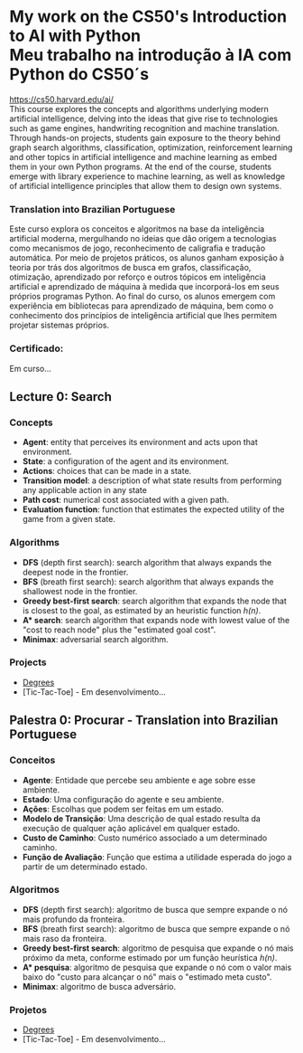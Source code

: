 # My work on the CS50's Introduction to AI with Python </BR> Meu trabalho na introdução à IA com Python do CS50´s
https://cs50.harvard.edu/ai/ </BR>
This course explores the concepts and algorithms underlying modern artificial intelligence, delving into the
ideas that give rise to technologies such as game engines, handwriting recognition and machine translation.
Through hands-on projects, students gain exposure to the theory behind graph search algorithms, classification,
optimization, reinforcement learning and other topics in artificial intelligence and machine learning as
embed them in your own Python programs. At the end of the course, students emerge with library experience to
machine learning, as well as knowledge of artificial intelligence principles that allow them to design
own systems.

<h3> Translation into Brazilian Portuguese </h3>
Este curso explora os conceitos e algoritmos na base da inteligência artificial moderna, mergulhando no
ideias que dão origem a tecnologias como mecanismos de jogo, reconhecimento de caligrafia e tradução automática.
Por meio de projetos práticos, os alunos ganham exposição à teoria por trás dos algoritmos de busca em grafos, classificação,
otimização, aprendizado por reforço e outros tópicos em inteligência artificial e aprendizado de máquina à medida que
incorporá-los em seus próprios programas Python. Ao final do curso, os alunos emergem com experiência em bibliotecas para
aprendizado de máquina, bem como o conhecimento dos princípios de inteligência artificial que lhes permitem projetar
sistemas próprios.

<h3> Certificado: </h3>
Em curso...

## Lecture 0: Search

### Concepts
- **Agent**: entity that perceives its environment and acts upon that environment.
- **State**: a configuration of the agent and its environment.
- **Actions**: choices that can be made in a state.
- **Transition model**: a description of what state results from performing any applicable action in any state
- **Path cost**: numerical cost associated with a given path.
- **Evaluation function**: function that estimates the expected utility of the game from a given state.
 
### Algorithms
- **DFS** (depth first search): search algorithm that always expands the deepest node in the frontier.
- **BFS** (breath first search): search algorithm that always expands the shallowest node in the frontier.
- **Greedy best-first search**: search algorithm that expands the node that is closest to the goal, as estimated by an
 heuristic function _h(n)_.
- **A\* search**: search algorithm that expands node with lowest value of the "cost to reach node" plus the "estimated
 goal
 cost".
- **Minimax**: adversarial search algorithm.

### Projects
- [Degrees](https://github.com/GladsonAmeno/Inteligencia-Artificial-IA-/tree/main/degrees)
- [Tic-Tac-Toe] - Em desenvolvimento...

## Palestra 0: Procurar - Translation into Brazilian Portuguese

### Conceitos
- **Agente**: Entidade que percebe seu ambiente e age sobre esse ambiente.
- **Estado**: Uma configuração do agente e seu ambiente.
- **Ações**: Escolhas que podem ser feitas em um estado.
- **Modelo de Transição**: Uma descrição de qual estado resulta da execução de qualquer ação aplicável em qualquer estado.
- **Custo de Caminho**: Custo numérico associado a um determinado caminho.
- **Função de Avaliação**: Função que estima a utilidade esperada do jogo a partir de um determinado estado.
 
### Algoritmos
- **DFS** (depth first search): algoritmo de busca que sempre expande o nó mais profundo da fronteira.
- **BFS** (breath first search): algoritmo de busca que sempre expande o nó mais raso da fronteira.
- **Greedy best-first search**: algoritmo de pesquisa que expande o nó mais próximo da meta, conforme estimado por um
  função heurística _h(n)_.
- **A\* pesquisa**: algoritmo de pesquisa que expande o nó com o valor mais baixo do "custo para alcançar o nó" mais o "estimado
  meta custo".
- **Minimax**: algoritmo de busca adversário.

### Projetos
- [Degrees](https://github.com/GladsonAmeno/Inteligencia-Artificial-IA-/tree/main/degrees)
- [Tic-Tac-Toe] - Em desenvolvimento...
